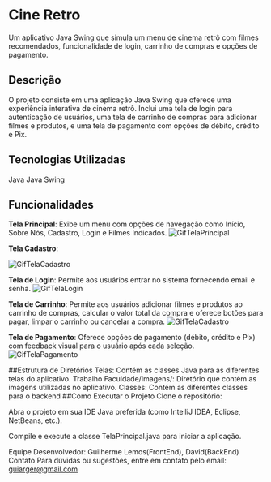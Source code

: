 # Cine Retro
Um aplicativo Java Swing que simula um menu de cinema retrô com filmes recomendados, funcionalidade de login, carrinho de compras e opções de pagamento.

## Descrição
O projeto consiste em uma aplicação Java Swing que oferece uma experiência interativa de cinema retrô. Inclui uma tela de login para autenticação de usuários, uma tela de carrinho de compras para adicionar filmes e produtos, e uma tela de pagamento com opções de débito, crédito e Pix.

## Tecnologias Utilizadas
Java
Java Swing
## Funcionalidades
**Tela Principal**: Exibe um menu com opções de navegação como Início, Sobre Nós, Cadastro, Login e Filmes Indicados.
![GifTelaPrincipal](https://github.com/gLeminho/TrabalhoPeriodo3/assets/156124383/ff4317ee-20d8-4898-9e96-3b13c9cee4f4)

**Tela Cadastro**:

![GifTelaCadastro](https://github.com/gLeminho/TrabalhoPeriodo3/assets/156124383/c99e3ee0-cdf0-46cd-b59b-974143604070)

**Tela de Login**: Permite aos usuários entrar no sistema fornecendo email e senha.
![GifTelaLogin](https://github.com/gLeminho/TrabalhoPeriodo3/assets/156124383/3ba9c0b7-5669-47f0-a8e5-e6092f7c80f4)

**Tela de Carrinho**: Permite aos usuários adicionar filmes e produtos ao carrinho de compras, calcular o valor total da compra e oferece botões para pagar, limpar o carrinho ou cancelar a compra.
![GifTelaCadastro](https://github.com/gLeminho/TrabalhoPeriodo3/assets/156124383/e614c125-9370-4f3b-89d3-347bb5c732fb)

**Tela de Pagamento**: Oferece opções de pagamento (débito, crédito e Pix) com feedback visual para o usuário após cada seleção.
![GifTelaPagamento](https://github.com/gLeminho/TrabalhoPeriodo3/assets/156124383/63318c56-9a0a-42b2-b2e5-01fa69d3e1d1)

##Estrutura de Diretórios
Telas: Contém as classes Java para as diferentes telas do aplicativo.
Trabalho Faculdade/Imagens/: Diretório que contém as imagens utilizadas no aplicativo.
Classes: Contém as diferentes classes para o backend
##Como Executar o Projeto
Clone o repositório:

Abra o projeto em sua IDE Java preferida (como IntelliJ IDEA, Eclipse, NetBeans, etc.).

Compile e execute a classe TelaPrincipal.java para iniciar a aplicação.

Equipe
Desenvolvedor: Guilherme Lemos(FrontEnd), David(BackEnd)
Contato
Para dúvidas ou sugestões, entre em contato pelo email: guiarger@gmail.com
